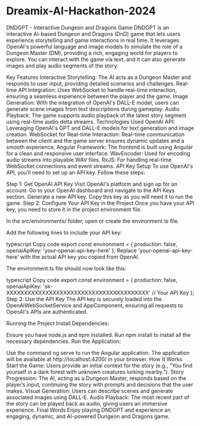 # Dreamix-AI-Hackathon-2024
DNDGPT - Interactive Dungeon and Dragons Game
DNDGPT is an interactive AI-based Dungeon and Dragons (DnD) game that lets users experience storytelling and game interactions in real time. It leverages OpenAI's powerful language and image models to simulate the role of a Dungeon Master (DM), providing a rich, engaging world for players to explore. You can interact with the game via text, and it can also generate images and play audio segments of the story.

Key Features
Interactive Storytelling: The AI acts as a Dungeon Master and responds to user input, providing detailed scenarios and challenges.
Real-time API Integration: Uses WebSocket to handle real-time interaction, ensuring a seamless experience between the player and the game.
Image Generation: With the integration of OpenAI's DALL-E model, users can generate scene images from text descriptions during gameplay.
Audio Playback: The game supports audio playback of the latest story segment using real-time audio delta streams.
Technologies Used
OpenAI API: Leveraging OpenAI's GPT and DALL-E models for text generation and image creation.
WebSocket for Real-time Interaction: Real-time communication between the client and the game server ensures dynamic updates and a smooth experience.
Angular Framework: The frontend is built using Angular for a clean and responsive user interface.
WavEncoder: Used for encoding audio streams into playable WAV files.
RxJS: For handling real-time WebSocket connections and event streams.
API Key Setup
To use OpenAI's API, you'll need to set up an API key. Follow these steps:

Step 1: Get OpenAI API Key
Visit OpenAI's platform and sign up for an account.
Go to your OpenAI dashboard and navigate to the API Keys section.
Generate a new API key. Copy this key as you will need it to run the game.
Step 2: Configure Your API Key in the Project
Once you have your API key, you need to store it in the project environment file.

In the src/environments/ folder, open or create the environment.ts file.

Add the following lines to include your API key:

typescript
Copy code
export const environment = {
  production: false,
  openaiApiKey: 'your-openai-api-key-here'
};
Replace 'your-openai-api-key-here' with the actual API key you copied from OpenAI.

The environment.ts file should now look like this:

typescript
Copy code
export const environment = {
  production: false,
  openaiApiKey: 'sk-XXXXXXXXXXXXXXXXXXXXXXXXXXXXXXXXXXXXXXXX' // Your API Key
};
Step 3: Use the API Key
The API key is securely loaded into the OpenAIWebSocketService and AppComponent, ensuring all requests to OpenAI's APIs are authenticated.

Running the Project
Install Dependencies:

Ensure you have node.js and npm installed.
Run npm install to install all the necessary dependencies.
Run the Application:

Use the command ng serve to run the Angular application.
The application will be available at http://localhost:4200/ in your browser.
How It Works
Start the Game: Users provide an initial context for the story (e.g., "You find yourself in a dark forest with unknown creatures lurking nearby.").
Story Progression: The AI, acting as a Dungeon Master, responds based on the player’s input, continuing the story with prompts and decisions that the user makes.
Visual Generation: Users can describe scenes and generate associated images using DALL-E.
Audio Playback: The most recent part of the story can be played back as audio, giving users an immersive experience.
Final Words
Enjoy playing DNDGPT and experience an engaging, dynamic, and AI-powered Dungeon and Dragons game.
